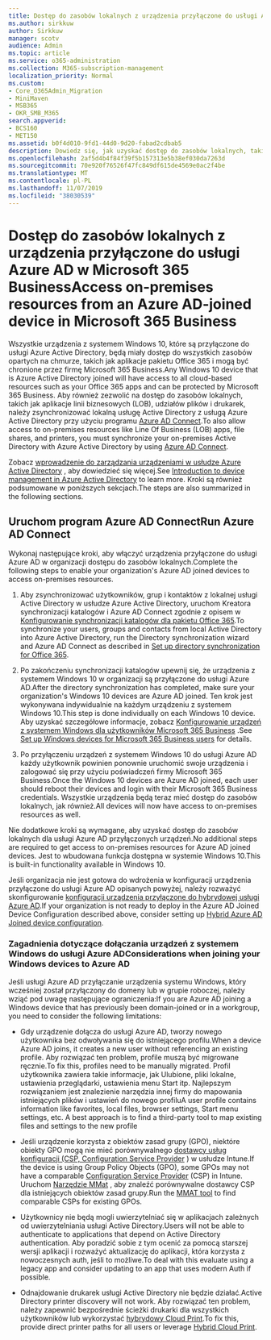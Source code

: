 ```yaml
---
title: Dostęp do zasobów lokalnych z urządzenia przyłączone do usługi Azure AD w Microsoft 365 Business
ms.author: sirkkuw
author: Sirkkuw
manager: scotv
audience: Admin
ms.topic: article
ms.service: o365-administration
ms.collection: M365-subscription-management
localization_priority: Normal
ms.custom:
- Core_O365Admin_Migration
- MiniMaven
- MSB365
- OKR_SMB_M365
search.appverid:
- BCS160
- MET150
ms.assetid: b0f4d010-9fd1-44d0-9d20-fabad2cdbab5
description: Dowiedz się, jak uzyskać dostęp do zasobów lokalnych, takich jak aplikacje linii biznesowych, udziałów plików i drukarek z usługi Azure Active Directory przyłączony do systemu Windows 10 urządzenia.
ms.openlocfilehash: 2af5d4b4f84f39f5b157313e5b38ef030da7263d
ms.sourcegitcommit: 70e920f76526f47fc849df615de4569e0ac2f4be
ms.translationtype: MT
ms.contentlocale: pl-PL
ms.lasthandoff: 11/07/2019
ms.locfileid: "38030539"
---
```

# <a name="access-on-premises-resources-from-an-azure-ad-joined-device-in-microsoft-365-business"></a><span data-ttu-id="99d1e-103">Dostęp do zasobów lokalnych z urządzenia przyłączone do usługi Azure AD w Microsoft 365 Business</span><span class="sxs-lookup"><span data-stu-id="99d1e-103">Access on-premises resources from an Azure AD-joined device in Microsoft 365 Business</span></span>

<span data-ttu-id="99d1e-104">Wszystkie urządzenia z systemem Windows 10, które są przyłączone do usługi Azure Active Directory, będą miały dostęp do wszystkich zasobów opartych na chmurze, takich jak aplikacje pakietu Office 365 i mogą być chronione przez firmę Microsoft 365 Business.</span><span class="sxs-lookup"><span data-stu-id="99d1e-104">Any Windows 10 device that is Azure Active Directory joined will have access to all cloud-based resources such as your Office 365 apps and can be protected by Microsoft 365 Business.</span></span> <span data-ttu-id="99d1e-105">Aby również zezwolić na dostęp do zasobów lokalnych, takich jak aplikacje linii biznesowych (LOB), udziałów plików i drukarek, należy zsynchronizować lokalną usługę Active Directory z usługą Azure Active Directory przy użyciu programu [Azure AD Connect](https://docs.microsoft.com/azure/active-directory/connect/active-directory-aadconnect).</span><span class="sxs-lookup"><span data-stu-id="99d1e-105">To also allow access to on-premises resources like Line Of Business (LOB) apps, file shares, and printers, you must synchronize your on-premises Active Directory with Azure Active Directory by using [Azure AD Connect](https://docs.microsoft.com/azure/active-directory/connect/active-directory-aadconnect).</span></span> 

<span data-ttu-id="99d1e-106">Zobacz [wprowadzenie do zarządzania urządzeniami w usłudze Azure Active Directory](https://docs.microsoft.com/azure/active-directory/device-management-introduction) , aby dowiedzieć się więcej.</span><span class="sxs-lookup"><span data-stu-id="99d1e-106">See [Introduction to device management in Azure Active Directory](https://docs.microsoft.com/azure/active-directory/device-management-introduction) to learn more.</span></span>
<span data-ttu-id="99d1e-107">Kroki są również podsumowane w poniższych sekcjach.</span><span class="sxs-lookup"><span data-stu-id="99d1e-107">The steps are also summarized in the following sections.</span></span>

## <a name="run-azure-ad-connect"></a><span data-ttu-id="99d1e-108">Uruchom program Azure AD Connect</span><span class="sxs-lookup"><span data-stu-id="99d1e-108">Run Azure AD Connect</span></span>

<span data-ttu-id="99d1e-109">Wykonaj następujące kroki, aby włączyć urządzenia przyłączone do usługi Azure AD w organizacji dostępu do zasobów lokalnych.</span><span class="sxs-lookup"><span data-stu-id="99d1e-109">Complete the following steps to enable your organization's Azure AD joined devices to access on-premises resources.</span></span>
  
1. <span data-ttu-id="99d1e-110">Aby zsynchronizować użytkowników, grup i kontaktów z lokalnej usługi Active Directory w usłudze Azure Active Directory, uruchom Kreatora synchronizacji katalogów i Azure AD Connect zgodnie z opisem w [Konfigurowanie synchronizacji katalogów dla pakietu Office 365](https://support.office.com/article/1b3b5318-6977-42ed-b5c7-96fa74b08846).</span><span class="sxs-lookup"><span data-stu-id="99d1e-110">To synchronize your users, groups and contacts from local Active Directory into Azure Active Directory, run the Directory synchronization wizard and Azure AD Connect as described in [Set up directory synchronization for Office 365](https://support.office.com/article/1b3b5318-6977-42ed-b5c7-96fa74b08846).</span></span>
    
2. <span data-ttu-id="99d1e-111">Po zakończeniu synchronizacji katalogów upewnij się, że urządzenia z systemem Windows 10 w organizacji są przyłączone do usługi Azure AD.</span><span class="sxs-lookup"><span data-stu-id="99d1e-111">After the directory synchronization has completed, make sure your organization's Windows 10 devices are Azure AD joined.</span></span> <span data-ttu-id="99d1e-112">Ten krok jest wykonywana indywidualnie na każdym urządzeniu z systemem Windows 10.</span><span class="sxs-lookup"><span data-stu-id="99d1e-112">This step is done individually on each Windows 10 device.</span></span> <span data-ttu-id="99d1e-113">Aby uzyskać szczegółowe informacje, zobacz [Konfigurowanie urządzeń z systemem Windows dla użytkowników Microsoft 365 Business](set-up-windows-devices.md) .</span><span class="sxs-lookup"><span data-stu-id="99d1e-113">See [Set up Windows devices for Microsoft 365 Business users](set-up-windows-devices.md) for details.</span></span> 
    
3. <span data-ttu-id="99d1e-114">Po przyłączeniu urządzeń z systemem Windows 10 do usługi Azure AD każdy użytkownik powinien ponownie uruchomić swoje urządzenia i zalogować się przy użyciu poświadczeń firmy Microsoft 365 Business.</span><span class="sxs-lookup"><span data-stu-id="99d1e-114">Once the Windows 10 devices are Azure AD joined, each user should reboot their devices and login with their Microsoft 365 Business credentials.</span></span> <span data-ttu-id="99d1e-115">Wszystkie urządzenia będą teraz mieć dostęp do zasobów lokalnych, jak również.</span><span class="sxs-lookup"><span data-stu-id="99d1e-115">All devices will now have access to on-premises resources as well.</span></span>
    
<span data-ttu-id="99d1e-116">Nie dodatkowe kroki są wymagane, aby uzyskać dostęp do zasobów lokalnych dla usługi Azure AD przyłączonych urządzeń.</span><span class="sxs-lookup"><span data-stu-id="99d1e-116">No additional steps are required to get access to on-premises resources for Azure AD joined devices.</span></span> <span data-ttu-id="99d1e-117">Jest to wbudowana funkcja dostępna w systemie Windows 10.</span><span class="sxs-lookup"><span data-stu-id="99d1e-117">This is built-in functionality available in Windows 10.</span></span> 
  
<span data-ttu-id="99d1e-118">Jeśli organizacja nie jest gotowa do wdrożenia w konfiguracji urządzenia przyłączone do usługi Azure AD opisanych powyżej, należy rozważyć skonfigurowanie [konfiguracji urządzenia przyłączone do hybrydowej usługi Azure AD](manage-windows-devices.md).</span><span class="sxs-lookup"><span data-stu-id="99d1e-118">If your organization is not ready to deploy in the Azure AD Joined Device Configuration described above, consider setting up [Hybrid Azure AD Joined device configuration](manage-windows-devices.md).</span></span>
  
### <a name="considerations-when-joining-your-windows-devices-to-azure-ad"></a><span data-ttu-id="99d1e-119">Zagadnienia dotyczące dołączania urządzeń z systemem Windows do usługi Azure AD</span><span class="sxs-lookup"><span data-stu-id="99d1e-119">Considerations when joining your Windows devices to Azure AD</span></span>

<span data-ttu-id="99d1e-120">Jeśli usługi Azure AD przyłączanie urządzenia systemu Windows, który wcześniej został przyłączony do domeny lub w grupie roboczej, należy wziąć pod uwagę następujące ograniczenia:</span><span class="sxs-lookup"><span data-stu-id="99d1e-120">If you are Azure AD joining a Windows device that has previously been domain-joined or in a workgroup, you need to consider the following limitations:</span></span>
  
- <span data-ttu-id="99d1e-121">Gdy urządzenie dołącza do usługi Azure AD, tworzy nowego użytkownika bez odwoływania się do istniejącego profilu.</span><span class="sxs-lookup"><span data-stu-id="99d1e-121">When a device Azure AD joins, it creates a new user without referencing an existing profile.</span></span> <span data-ttu-id="99d1e-122">Aby rozwiązać ten problem, profile muszą być migrowane ręcznie.</span><span class="sxs-lookup"><span data-stu-id="99d1e-122">To fix this, profiles need to be manually migrated.</span></span> <span data-ttu-id="99d1e-123">Profil użytkownika zawiera takie informacje, jak Ulubione, pliki lokalne, ustawienia przeglądarki, ustawienia menu Start itp. Najlepszym rozwiązaniem jest znalezienie narzędzia innej firmy do mapowania istniejących plików i ustawień do nowego profilu</span><span class="sxs-lookup"><span data-stu-id="99d1e-123">A user profile contains information like favorites, local files, browser settings, Start menu settings, etc. A best approach is to find a third-party tool to map existing files and settings to the new profile</span></span>

- <span data-ttu-id="99d1e-124">Jeśli urządzenie korzysta z obiektów zasad grupy (GPO), niektóre obiekty GPO mogą nie mieć porównywalnego [dostawcy usług konfiguracji (CSP, Configuration Service Provider](https://docs.microsoft.com/windows/configuration/provisioning-packages/how-it-pros-can-use-configuration-service-providers) ) w usłudze Intune.</span><span class="sxs-lookup"><span data-stu-id="99d1e-124">If the device is using Group Policy Objects (GPO), some GPOs may not have a comparable [Configuration Service Provider](https://docs.microsoft.com/windows/configuration/provisioning-packages/how-it-pros-can-use-configuration-service-providers) (CSP) in Intune.</span></span> <span data-ttu-id="99d1e-125">Uruchom [Narzędzie MMat](https://www.microsoft.com/download/details.aspx?id=45520) , aby znaleźć porównywalne dostawcy CSP dla istniejących obiektów zasad grupy.</span><span class="sxs-lookup"><span data-stu-id="99d1e-125">Run the [MMAT tool](https://www.microsoft.com/download/details.aspx?id=45520) to find comparable CSPs for existing GPOs.</span></span>

- <span data-ttu-id="99d1e-126">Użytkownicy nie będą mogli uwierzytelniać się w aplikacjach zależnych od uwierzytelniania usługi Active Directory.</span><span class="sxs-lookup"><span data-stu-id="99d1e-126">Users will not be able to authenticate to applications that depend on Active Directory authentication.</span></span> <span data-ttu-id="99d1e-127">Aby poradzić sobie z tym ocenić za pomocą starszej wersji aplikacji i rozważyć aktualizację do aplikacji, która korzysta z nowoczesnych auth, jeśli to możliwe.</span><span class="sxs-lookup"><span data-stu-id="99d1e-127">To deal with this evaluate using a legacy app and consider updating to an app that uses modern Auth if possible.</span></span>

- <span data-ttu-id="99d1e-128">Odnajdowanie drukarek usługi Active Directory nie będzie działać.</span><span class="sxs-lookup"><span data-stu-id="99d1e-128">Active Directory printer discovery will not work.</span></span> <span data-ttu-id="99d1e-129">Aby rozwiązać ten problem, należy zapewnić bezpośrednie ścieżki drukarki dla wszystkich użytkowników lub wykorzystać [hybrydowy Cloud Print](https://docs.microsoft.com/windows-server/administration/hybrid-cloud-print/hybrid-cloud-print-deploy).</span><span class="sxs-lookup"><span data-stu-id="99d1e-129">To fix this, provide direct printer paths for all users or leverage [Hybrid Cloud Print](https://docs.microsoft.com/windows-server/administration/hybrid-cloud-print/hybrid-cloud-print-deploy).</span></span>
